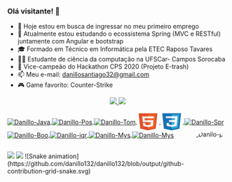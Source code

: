 ### Olá visitante! 👋

- 🔭 Hoje estou em busca de ingressar no meu primeiro emprego 
- 🌱 Atualmente estou estudando o ecossistema Spring (MVC e RESTful) juntamente com Angular e bootstrap 
- 🎓 Formado em Técnico em Informática pela ETEC Raposo Tavares
- 👨‍💻 Estudante de ciência da computação na UFSCar- Campos Sorocaba
- 🥈 Vice-campeão do Hackathon CPS 2020 (Projeto E-trash)
- 📫 Meu e-mail: danillosantiago32@gmail.com
- 🎮 Game favorito: Counter-Strike

<div align="center">
  <a href="https://github.com/danillo132">
  <img height="180em" src="https://github-readme-stats.vercel.app/api?username=danillo132&show_icons=true&theme=react&include_all_commits=true&count_private=true"/>
  <img height="180em" src="https://github-readme-stats.vercel.app/api/top-langs/?username=danillo132&layout=compact&langs_count=7&theme=react"/>
</div>
  
  <div style="display: inline_block"><br>
  <img align="center" alt="Danillo-Java" height="40" width="50" src="https://cdn.jsdelivr.net/gh/devicons/devicon/icons/java/java-original.svg">
  <img align="center" alt="Danillo-Pos" height="40" width="50" src="https://cdn.jsdelivr.net/gh/devicons/devicon/icons/postgresql/postgresql-original-wordmark.svg">
  <img align="center" alt="Danillo-Tom" height="40" width="50" src="https://cdn.jsdelivr.net/gh/devicons/devicon/icons/tomcat/tomcat-original-wordmark.svg">
  <img align="center" alt="Danillo-HTML" height="40" width="50" src="https://raw.githubusercontent.com/devicons/devicon/master/icons/html5/html5-original.svg">
  <img align="center" alt="Danillo-CSS" height="40" width="50" src="https://raw.githubusercontent.com/devicons/devicon/master/icons/css3/css3-original.svg">
  <img align="center" alt="Danillo-Spr" height="40" width="50" src="https://cdn.jsdelivr.net/gh/devicons/devicon/icons/spring/spring-original.svg">
  <img align="center" alt="Danillo-Boo" height="40" width="50" src="https://cdn.jsdelivr.net/gh/devicons/devicon/icons/bootstrap/bootstrap-original.svg">
  <img align="center" alt="Danillo-jqr" height="40" width="50" src="https://cdn.jsdelivr.net/gh/devicons/devicon/icons/jquery/jquery-plain-wordmark.svg">
  <img align="center" alt="Danillo-Mys" height="40" width="50" src="https://cdn.jsdelivr.net/gh/devicons/devicon/icons/mysql/mysql-original-wordmark.svg">
  <img align="center" alt="Danillo-Mys" height="40" width="50" src="https://cdn.jsdelivr.net/gh/devicons/devicon/icons/javascript/javascript-original.svg">
  <img align="right" alt="Danilo-pic" height="150" style="border-radius: 50px;" src="https://i.pinimg.com/originals/e4/26/70/e426702edf874b181aced1e2fa5c6cde.gif">
</div>
  
   ##
  
  <div>
   <a href = "mailto:danillosantiago32@gmail.com"><img src="https://img.shields.io/badge/-Gmail-%23333?style=for-the-badge&logo=gmail&logoColor=white" target="_blank"></a>
  <a href="https://www.linkedin.com/in/danillo-santiago-7061a5183/" target="_blank"><img src="https://img.shields.io/badge/-LinkedIn-%230077B5?style=for-the-badge&logo=linkedin&logoColor=white" target="_blank"></a>   
     ![Snake animation](https://github.com/danillo132/danillo132/blob/output/github-contribution-grid-snake.svg)
  </div>
  
  

